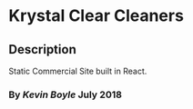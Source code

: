 # Krystal Clear Cleaners

## Description
Static Commercial Site built in React.

### By _Kevin Boyle_ July 2018
